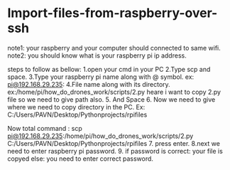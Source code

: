 # Import-files-from-raspberry-over-ssh
note1: your raspberry and your computer should connected to same wifi.<br/>
note2: you should know what is your raspberry pi ip address.

steps to follow as bellow:
  1.open your cmd in your PC
  2.Type scp and space.
  3.Type your raspberry pi name along with @ symbol.  ex: pi@192.168.29.235:
  4.File name along with its directory. ex:/home/pi/how_do_drones_work/scripts/2.py heare i want to copy 2.py file so we need to give path also. 
  5. And Space
  6. Now we need to give where we need to copy directory in the PC.  Ex: C:/Users/PAVN/Desktop/Pythonprojects/rpifiles

  Now total command : scp pi@192.168.29.235:/home/pi/how_do_drones_work/scripts/2.py C:/Users/PAVN/Desktop/Pythonprojects/rpifiles
  7. press enter.
  8.next we need to enter raspberry pi password.
  9. if password is correct:
         your file is copyed
    else:
        you need to enter correct password.


